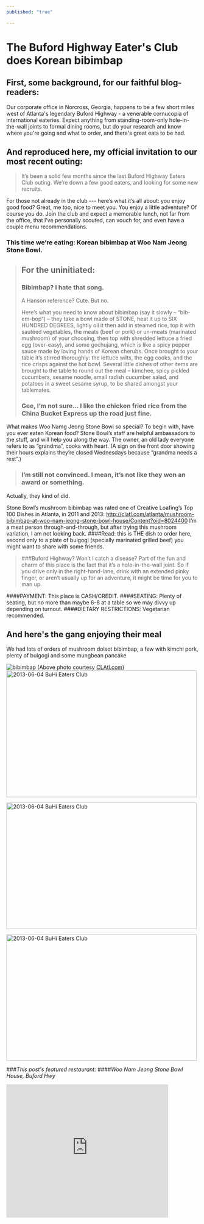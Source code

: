 ```yaml
---
published: "true"

---
```


The Buford Highway Eater's Club does Korean bibimbap
====================================================

First, some background, for our faithful blog-readers:
------------------------------------------------------
Our corporate office in Norcross, Georgia, happens to be a few short miles west of Atlanta's legendary Buford Highway - a venerable cornucopia of international eateries. Expect anything from standing-room-only hole-in-the-wall joints to formal dining rooms, but do your research and know where you're going and what to order, and there's great eats to be had.

And reproduced here, my official invitation to our most recent outing:
------------------------------------------------------------------------
>It’s been a solid few months since the last Buford Highway Eaters Club outing. We’re down a few good eaters, and looking for some new recruits.
>
For those not already in the club --- here’s what it’s all about: you enjoy good food? Great, me too, nice to meet you. You enjoy a little adventure? Of course you do. Join the club and expect a memorable lunch, not far from the office, that I’ve personally scouted, can vouch for, and even have a couple menu recommendations.
>
 ### This time we’re eating: Korean bibimbap at Woo Nam Jeong Stone Bowl.
>
>## For the uninitiated:
>
>### Bibimbap? I hate that song.
>
>    A Hanson reference? Cute. But no.
>
>Here’s what you need to know about bibimbap (say it slowly – “bib-em-bop”) – they take a bowl made of STONE, heat it up to SIX HUNDRED DEGREES, lightly oil it then add in steamed rice, top it with sautéed vegetables, the meats (beef or pork) or un-meats (marinated mushroom) of your choosing, then top with shredded lettuce a fried egg (over-easy), and some gochujang, which is like a spicy pepper sauce made by loving hands of Korean cherubs. 
>Once brought to your table it’s stirred thoroughly: the lettuce wilts, the egg cooks, and the rice crisps against the hot bowl. Several little dishes of other items are brought to the table to round out the meal – kimchee, spicy pickled cucumbers, sesame noodle, small radish cucumber salad, and potatoes in a sweet sesame syrup, to be shared amongst your tablemates.
>
>### Gee, I’m not sure… I like the chicken fried rice from the China Bucket Express up the road just fine.
>
What makes Woo Namg Jeong Stone Bowl so special? To begin with, have you ever eaten Korean food? Stone Bowl’s staff are helpful ambassadors to the stuff, and will help you along the way. The owner, an old lady everyone refers to as “grandma”, cooks with heart. (A sign on the front door showing their hours explains they’re closed Wednesdays because “grandma needs a rest”.) 
>
>### I’m still not convinced. I mean, it’s not like they won an award or something.
Actually, they kind of did.
>
Stone Bowl’s mushroom bibimbap was rated one of Creative Loafing’s Top 100 Dishes in Atlanta, in 2011 and 2013:
http://clatl.com/atlanta/mushroom-bibimbap-at-woo-nam-jeong-stone-bowl-house/Content?oid=8024400
I’m a meat person through-and-through, but after trying this mushroom variation, I am not looking back. 
####Read: this is THE dish to order here,
second only to a plate of bulgogi (specially marinated grilled beef) you might want to share with some friends.
>
>###Buford Highway? Won’t I catch a disease? 
Part of the fun and charm of this place is the fact that it’s a hole-in-the-wall joint. So if you drive only in the right-hand-lane, drink with an extended pinky finger, or aren’t usually up for an adventure, it might be time for you to man up.
>
####PAYMENT: This place is CASH/CREDIT.
####SEATING: Plenty of seating, but no more than maybe 6-8 at a table so we may divvy up depending on turnout.
####DIETARY RESTRICTIONS: Vegetarian recommended.

And here's the gang enjoying their meal
----------------------------------------
We had lots of orders of mushroom dolsot bibimbap, a few with kimchi pork, plenty of bulgogi and some mungbean pancake

![bibimbap](http://clatl.com/imager/b/magnum/8030532/feb6/cover_vegetables8-1_52_Online_JC.jpg)
(Above photo courtesy [CLAtl.com](http://clatl.com/atlanta/mushroom-bibimbap-at-woo-nam-jeong-stone-bowl-house/Content?oid=8024400))
<a href="http://www.flickr.com/photos/96982400@N03/8952616706/" title="2013-06-04 BuHi Eaters Club by tnwmatthew, on Flickr"><img src="http://farm9.staticflickr.com/8280/8952616706_bcc0183307.jpg" width="500" height="333" alt="2013-06-04 BuHi Eaters Club"></a>

<a href="http://www.flickr.com/photos/96982400@N03/8952615864/" title="2013-06-04 BuHi Eaters Club by tnwmatthew, on Flickr"><img src="http://farm6.staticflickr.com/5449/8952615864_d5d16900ab.jpg" width="500" height="332" alt="2013-06-04 BuHi Eaters Club"></a>

<a href="http://www.flickr.com/photos/96982400@N03/8952618352/" title="2013-06-04 BuHi Eaters Club by tnwmatthew, on Flickr"><img src="http://farm4.staticflickr.com/3790/8952618352_ee734bd9f4.jpg" width="500" height="332" alt="2013-06-04 BuHi Eaters Club"></a>


###*This post's featured restaurant:*
####*Woo Nam Jeong Stone Bowl House, Buford Hwy*
<iframe width="425" height="350" frameborder="0" scrolling="no" marginheight="0" marginwidth="0" src="https://maps.google.com/maps?f=q&amp;source=s_q&amp;hl=en&amp;geocode=&amp;q=woo+nam+jeong&amp;aq=&amp;sll=32.678125,-83.178297&amp;sspn=7.90256,16.907959&amp;ie=UTF8&amp;hq=woo+nam+jeong&amp;hnear=&amp;t=m&amp;cid=4749935897933074595&amp;ll=34.0811,-84.245911&amp;spn=0.398097,0.583649&amp;z=10&amp;iwloc=A&amp;output=embed"></iframe><br />
